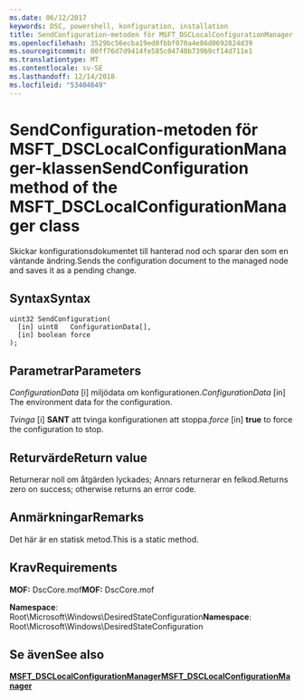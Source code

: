 ```yaml
---
ms.date: 06/12/2017
keywords: DSC, powershell, konfiguration, installation
title: SendConfiguration-metoden för MSFT_DSCLocalConfigurationManager-klassen
ms.openlocfilehash: 3529bc56ecba19ed0fbbf070a4e86d0692824d39
ms.sourcegitcommit: 00ff76d7d9414fe585c04740b739b9cf14d711e1
ms.translationtype: MT
ms.contentlocale: sv-SE
ms.lasthandoff: 12/14/2018
ms.locfileid: "53404649"
---
```

# <a name="sendconfiguration-method-of-the-msftdsclocalconfigurationmanager-class"></a><span data-ttu-id="81ef2-103">SendConfiguration-metoden för MSFT_DSCLocalConfigurationManager-klassen</span><span class="sxs-lookup"><span data-stu-id="81ef2-103">SendConfiguration method of the MSFT_DSCLocalConfigurationManager class</span></span>

<span data-ttu-id="81ef2-104">Skickar konfigurationsdokumentet till hanterad nod och sparar den som en väntande ändring.</span><span class="sxs-lookup"><span data-stu-id="81ef2-104">Sends the configuration document to the managed node and saves it as a pending change.</span></span>

## <a name="syntax"></a><span data-ttu-id="81ef2-105">Syntax</span><span class="sxs-lookup"><span data-stu-id="81ef2-105">Syntax</span></span>

```mof
uint32 SendConfiguration(
  [in] uint8   ConfigurationData[],
  [in] boolean force
);
```

## <a name="parameters"></a><span data-ttu-id="81ef2-106">Parametrar</span><span class="sxs-lookup"><span data-stu-id="81ef2-106">Parameters</span></span>

<span data-ttu-id="81ef2-107">*ConfigurationData* \[i\] miljödata om konfigurationen.</span><span class="sxs-lookup"><span data-stu-id="81ef2-107">*ConfigurationData* \[in\] The environment data for the configuration.</span></span>

<span data-ttu-id="81ef2-108">*Tvinga* \[i\] **SANT** att tvinga konfigurationen att stoppa.</span><span class="sxs-lookup"><span data-stu-id="81ef2-108">*force* \[in\] **true** to force the configuration to stop.</span></span>

## <a name="return-value"></a><span data-ttu-id="81ef2-109">Returvärde</span><span class="sxs-lookup"><span data-stu-id="81ef2-109">Return value</span></span>

<span data-ttu-id="81ef2-110">Returnerar noll om åtgärden lyckades; Annars returnerar en felkod.</span><span class="sxs-lookup"><span data-stu-id="81ef2-110">Returns zero on success; otherwise returns an error code.</span></span>

## <a name="remarks"></a><span data-ttu-id="81ef2-111">Anmärkningar</span><span class="sxs-lookup"><span data-stu-id="81ef2-111">Remarks</span></span>

<span data-ttu-id="81ef2-112">Det här är en statisk metod.</span><span class="sxs-lookup"><span data-stu-id="81ef2-112">This is a static method.</span></span>

## <a name="requirements"></a><span data-ttu-id="81ef2-113">Krav</span><span class="sxs-lookup"><span data-stu-id="81ef2-113">Requirements</span></span>

<span data-ttu-id="81ef2-114">**MOF:** DscCore.mof</span><span class="sxs-lookup"><span data-stu-id="81ef2-114">**MOF:** DscCore.mof</span></span>

<span data-ttu-id="81ef2-115">**Namespace**: Root\Microsoft\Windows\DesiredStateConfiguration</span><span class="sxs-lookup"><span data-stu-id="81ef2-115">**Namespace**: Root\Microsoft\Windows\DesiredStateConfiguration</span></span>

## <a name="see-also"></a><span data-ttu-id="81ef2-116">Se även</span><span class="sxs-lookup"><span data-stu-id="81ef2-116">See also</span></span>

[<span data-ttu-id="81ef2-117">**MSFT_DSCLocalConfigurationManager**</span><span class="sxs-lookup"><span data-stu-id="81ef2-117">**MSFT_DSCLocalConfigurationManager**</span></span>](msft-dsclocalconfigurationmanager.md)